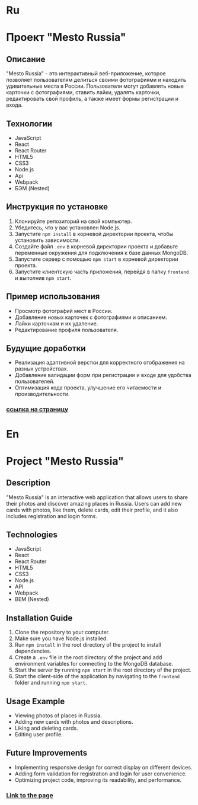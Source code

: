 # Ru

# Проект "Mesto Russia"

## Описание
"Mesto Russia" - это интерактивный веб-приложение, которое позволяет пользователям делиться своими фотографиями и находить удивительные места в России. Пользователи могут добавлять новые карточки с фотографиями, ставить лайки, удалять карточки, редактировать свой профиль, а также имеет формы регистрации и входа.

## Технологии
- JavaScript
- React
- React Router
- HTML5
- CSS3
- Node.js
- Api
- Webpack
- БЭМ (Nested)

## Инструкция по установке
1. Клонируйте репозиторий на свой компьютер.
2. Убедитесь, что у вас установлен Node.js.
3. Запустите `npm install` в корневой директории проекта, чтобы установить зависимости.
4. Создайте файл `.env` в корневой директории проекта и добавьте переменные окружения для подключения к базе данных MongoDB.
5. Запустите сервер с помощью `npm start` в корневой директории проекта.
6. Запустите клиентскую часть приложения, перейдя в папку `frontend` и выполнив `npm start`.

## Пример использования
- Просмотр фотографий мест в России.
- Добавление новых карточек с фотографиями и описанием.
- Лайки карточкам и их удаление.
- Редактирование профиля пользователя.

## Будущие доработки

- Реализация адаптивной верстки для корректного отображения на разных устройствах.
- Добавление валидации форм при регистрации и входе для удобства пользователей.
- Оптимизация кода проекта, улучшение его читаемости и производительности.

### [ссылка на страницу](https://tsinik2508.github.io/react-mesto-auth/)

# En

# Project "Mesto Russia"

## Description
"Mesto Russia" is an interactive web application that allows users to share their photos and discover amazing places in Russia. Users can add new cards with photos, like them, delete cards, edit their profile, and it also includes registration and login forms.

## Technologies
- JavaScript
- React
- React Router
- HTML5
- CSS3
- Node.js
- API
- Webpack
- BEM (Nested)

## Installation Guide
1. Clone the repository to your computer.
2. Make sure you have Node.js installed.
3. Run `npm install` in the root directory of the project to install dependencies.
4. Create a `.env` file in the root directory of the project and add environment variables for connecting to the MongoDB database.
5. Start the server by running `npm start` in the root directory of the project.
6. Start the client-side of the application by navigating to the `frontend` folder and running `npm start`.

## Usage Example
- Viewing photos of places in Russia.
- Adding new cards with photos and descriptions.
- Liking and deleting cards.
- Editing user profile.

## Future Improvements

- Implementing responsive design for correct display on different devices.
- Adding form validation for registration and login for user convenience.
- Optimizing project code, improving its readability, and performance.

### [Link to the page](https://tsinik2508.github.io/react-mesto-auth/)
